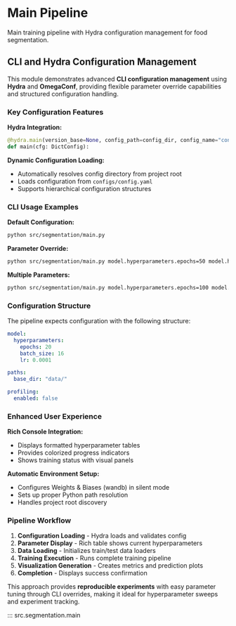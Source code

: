 # Main Pipeline

Main training pipeline with Hydra configuration management for food segmentation.

## CLI and Hydra Configuration Management

This module demonstrates advanced **CLI configuration management** using **Hydra** and **OmegaConf**, providing flexible parameter override capabilities and structured configuration handling.

### Key Configuration Features

**Hydra Integration:**
```python
@hydra.main(version_base=None, config_path=config_dir, config_name="config")
def main(cfg: DictConfig):
```

**Dynamic Configuration Loading:**
- Automatically resolves config directory from project root
- Loads configuration from `configs/config.yaml`
- Supports hierarchical configuration structures

### CLI Usage Examples

**Default Configuration:**
```bash
python src/segmentation/main.py
```

**Parameter Override:**
```bash
python src/segmentation/main.py model.hyperparameters.epochs=50 model.hyperparameters.lr=0.001
```

**Multiple Parameters:**
```bash
python src/segmentation/main.py model.hyperparameters.epochs=100 model.hyperparameters.batch_size=32 paths.base_dir=/custom/path
```

### Configuration Structure

The pipeline expects configuration with the following structure:

```yaml
model:
  hyperparameters:
    epochs: 20
    batch_size: 16
    lr: 0.0001

paths:
  base_dir: "data/"

profiling:
  enabled: false
```

### Enhanced User Experience

**Rich Console Integration:**
- Displays formatted hyperparameter tables
- Provides colorized progress indicators
- Shows training status with visual panels

**Automatic Environment Setup:**
- Configures Weights & Biases (wandb) in silent mode
- Sets up proper Python path resolution
- Handles project root discovery

### Pipeline Workflow

1. **Configuration Loading** - Hydra loads and validates config
2. **Parameter Display** - Rich table shows current hyperparameters
3. **Data Loading** - Initializes train/test data loaders
4. **Training Execution** - Runs complete training pipeline
5. **Visualization Generation** - Creates metrics and prediction plots
6. **Completion** - Displays success confirmation

This approach provides **reproducible experiments** with easy parameter tuning through CLI overrides, making it ideal for hyperparameter sweeps and experiment tracking.

::: src.segmentation.main
